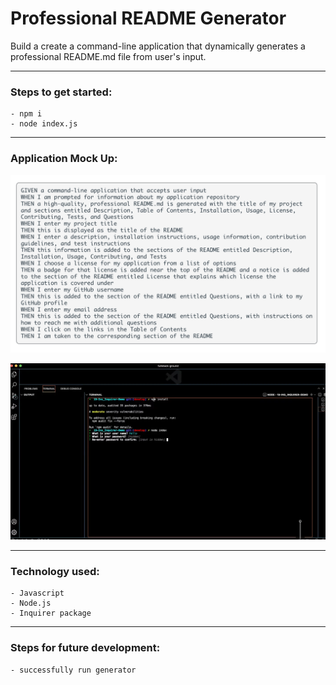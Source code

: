 # Professional README Generator

Build a create a command-line application that dynamically generates a professional README.md file from user's input.

---

### **Steps to get started:**
```
- npm i
- node index.js
```
---

### **Application Mock Up:**
![Image of Project](./assets/images/mockup9.png)

![Image of Project](./assets/images/mockup8.png)

---
### **Technology used:**
```
- Javascript
- Node.js
- Inquirer package
```

---

### **Steps for future development:**
```
- successfully run generator
```